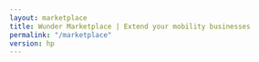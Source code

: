 ```yaml
---
layout: marketplace
title: Wunder Marketplace | Extend your mobility businesses
permalink: "/marketplace"
version: hp
---
```

